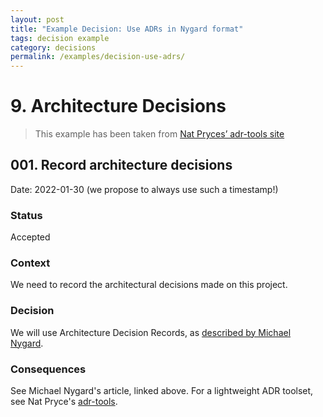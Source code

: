 ```yaml
---
layout: post
title: "Example Decision: Use ADRs in Nygard format"
tags: decision example 
category: decisions
permalink: /examples/decision-use-adrs/
---
```


# 9. Architecture Decisions

>This example has been taken from <a target="_blank" rel="noopener noreferrer nofollow" href="https://github.com/npryce/adr-tools/tree/master/doc/adr">Nat Pryces’ adr-tools site</a>


## 001. Record architecture decisions

Date: 2022-01-30 (we propose to always use such a timestamp!)

### Status

Accepted

### Context

We need to record the architectural decisions made on this project.

### Decision

We will use Architecture Decision Records, as <a target="_blank" rel="noopener noreferrer nofollow" href="https://thinkrelevance.com/blog/2011/11/15/documenting-architecture-decisions">described by Michael Nygard</a>.


### Consequences

See Michael Nygard's article, linked above. For a lightweight ADR toolset, see Nat Pryce's <a target="_blank" rel="noopener noreferrer nofollow" href="https://github.com/npryce/adr-tools">adr-tools</a>.
